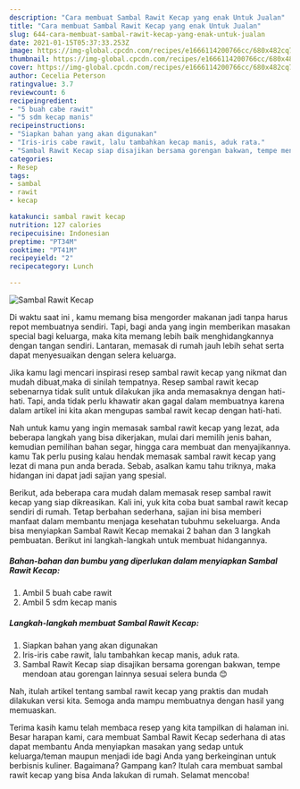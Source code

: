 ```yaml
---
description: "Cara membuat Sambal Rawit Kecap yang enak Untuk Jualan"
title: "Cara membuat Sambal Rawit Kecap yang enak Untuk Jualan"
slug: 644-cara-membuat-sambal-rawit-kecap-yang-enak-untuk-jualan
date: 2021-01-15T05:37:33.253Z
image: https://img-global.cpcdn.com/recipes/e1666114200766cc/680x482cq70/sambal-rawit-kecap-foto-resep-utama.jpg
thumbnail: https://img-global.cpcdn.com/recipes/e1666114200766cc/680x482cq70/sambal-rawit-kecap-foto-resep-utama.jpg
cover: https://img-global.cpcdn.com/recipes/e1666114200766cc/680x482cq70/sambal-rawit-kecap-foto-resep-utama.jpg
author: Cecelia Peterson
ratingvalue: 3.7
reviewcount: 6
recipeingredient:
- "5 buah cabe rawit"
- "5 sdm kecap manis"
recipeinstructions:
- "Siapkan bahan yang akan digunakan"
- "Iris-iris cabe rawit, lalu tambahkan kecap manis, aduk rata."
- "Sambal Rawit Kecap siap disajikan bersama gorengan bakwan, tempe mendoan atau gorengan lainnya sesuai selera bunda 😊"
categories:
- Resep
tags:
- sambal
- rawit
- kecap

katakunci: sambal rawit kecap 
nutrition: 127 calories
recipecuisine: Indonesian
preptime: "PT34M"
cooktime: "PT41M"
recipeyield: "2"
recipecategory: Lunch

---
```



![Sambal Rawit Kecap](https://img-global.cpcdn.com/recipes/e1666114200766cc/680x482cq70/sambal-rawit-kecap-foto-resep-utama.jpg)

Di waktu  saat ini , kamu memang bisa mengorder makanan jadi tanpa harus repot membuatnya sendiri. Tapi, bagi anda yang ingin memberikan masakan special bagi keluarga, maka kita memang lebih baik menghidangkannya dengan tangan sendiri. Lantaran, memasak di rumah jauh lebih sehat serta dapat menyesuaikan dengan selera keluarga.

Jika kamu lagi mencari inspirasi resep sambal rawit kecap yang nikmat dan mudah dibuat,maka di sinilah tempatnya. Resep sambal rawit kecap  sebenarnya tidak sulit untuk dilakukan jika anda memasaknya dengan hati-hati. Tapi, anda tidak perlu khawatir akan gagal dalam membuatnya 
karena dalam artikel ini kita akan mengupas sambal rawit kecap dengan hati-hati.  



Nah untuk kamu yang ingin memasak sambal rawit kecap yang lezat, ada beberapa langkah yang bisa dikerjakan, mulai dari memilih jenis bahan, kemudian pemilihan bahan segar, hingga cara membuat dan menyajikannya. kamu Tak perlu pusing kalau hendak memasak sambal rawit kecap yang lezat di mana pun anda berada. Sebab, asalkan kamu  tahu triknya, maka hidangan ini dapat jadi sajian yang spesial.

Berikut, ada beberapa cara mudah dalam memasak resep sambal rawit kecap yang siap dikreasikan. Kali ini, yuk kita coba buat sambal rawit kecap sendiri di rumah. Tetap berbahan sederhana, sajian ini bisa memberi manfaat dalam membantu menjaga kesehatan tubuhmu sekeluarga. Anda bisa menyiapkan Sambal Rawit Kecap memakai 2 bahan dan 3 langkah pembuatan. Berikut ini langkah-langkah untuk membuat hidangannya.

<!--inarticleads1-->

##### Bahan-bahan dan bumbu yang diperlukan dalam menyiapkan Sambal Rawit Kecap:

1. Ambil 5 buah cabe rawit
1. Ambil 5 sdm kecap manis




<!--inarticleads2-->

##### Langkah-langkah membuat Sambal Rawit Kecap:

1. Siapkan bahan yang akan digunakan
1. Iris-iris cabe rawit, lalu tambahkan kecap manis, aduk rata.
1. Sambal Rawit Kecap siap disajikan bersama gorengan bakwan, tempe mendoan atau gorengan lainnya sesuai selera bunda 😊




Nah, itulah artikel tentang  sambal rawit kecap  yang praktis dan mudah dilakukan versi kita. Semoga anda mampu membuatnya dengan hasil yang memuaskan. 

Terima kasih kamu telah membaca resep yang kita tampilkan di halaman ini. Besar harapan kami, cara membuat  Sambal Rawit Kecap sederhana di atas dapat membantu Anda menyiapkan masakan yang sedap untuk keluarga/teman maupun menjadi ide bagi Anda yang berkeinginan untuk berbisnis kuliner. Bagaimana? Gampang kan? Itulah cara membuat sambal rawit kecap yang bisa Anda lakukan di rumah. Selamat mencoba!

